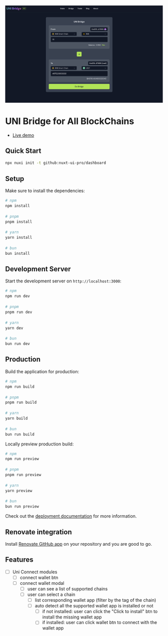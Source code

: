 ![nuxt-ui-dashboard-social-card](./screenshot/bridge.png)

# UNI Bridge for All BlockChains

- [Live demo](https://ub.rwa-wallet.com/)

## Quick Start

```bash [Terminal]
npx nuxi init -t github:nuxt-ui-pro/dashboard
```

## Setup

Make sure to install the dependencies:

```bash
# npm
npm install

# pnpm
pnpm install

# yarn
yarn install

# bun
bun install
```

## Development Server

Start the development server on `http://localhost:3000`:

```bash
# npm
npm run dev

# pnpm
pnpm run dev

# yarn
yarn dev

# bun
bun run dev
```

## Production

Build the application for production:

```bash
# npm
npm run build

# pnpm
pnpm run build

# yarn
yarn build

# bun
bun run build
```

Locally preview production build:

```bash
# npm
npm run preview

# pnpm
pnpm run preview

# yarn
yarn preview

# bun
bun run preview
```

Check out the [deployment documentation](https://nuxt.com/docs/getting-started/deployment) for more information.

## Renovate integration

Install [Renovate GitHub app](https://github.com/apps/renovate/installations/select_target) on your repository and you are good to go.


## Features

- [ ] Uni Connect modules
  - [ ] connect wallet btn
  - [ ] connect wallet modal
    - [ ] user can see a list of supported chains
    - [ ] user can select a chain
      - [ ] list corresponding wallet app (filter by the tag of the chain)
      - [ ] auto detect all the supported wallet app is installed or not
        - [ ] if not installed: user can click the "Click to install" btn to install the missing wallet app
        - [ ] if installed: user can click wallet btn to connect with the wallet app